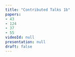 ```yaml
---
title: "Contributed Talks 1b"
papers:
- 43
- 124
- 37
- 55
videoId: null
presentation: null
draft: false
---
```

